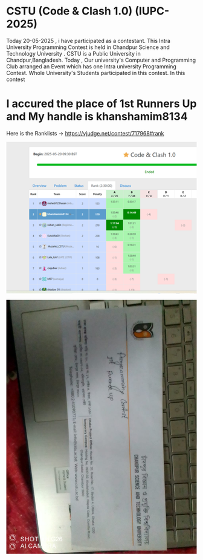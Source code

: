 # CSTU (Code & Clash 1.0) (IUPC-2025)
Today 20-05-2025 , i have participated as a contestant. This Intra University Programming Contest is held in Chandpur Science and Technology University . 
CSTU is a Public University in Chandpur,Bangladesh.
Today , Our university's Computer and Programming Club arranged an Event which has one Intra university Programming Contest. Whole University's Students participated  in this contest.
In this contest
# I accured the place of 1st Runners Up and My handle is khanshamim8134 

Here is the Ranklists -> https://vjudge.net/contest/717968#rank

![image alt](https://github.com/khanshamim8134/CSTU-CPC-IUPC-2025/blob/main/Screenshot%202025-05-20%20180316.png)

![image alt](https://github.com/khanshamim8134/CSTU-CPC-IUPC-2025/blob/main/WhatsApp%20Image%202025-05-20%20at%2017.55.51_73487cae.jpg)

